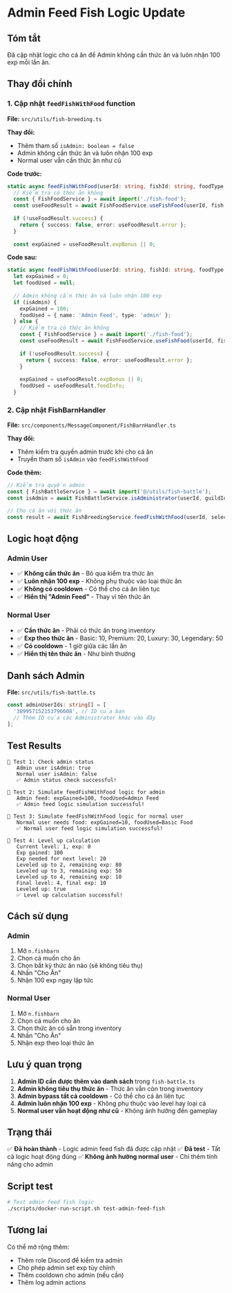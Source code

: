 # Admin Feed Fish Logic Update

## Tóm tắt
Đã cập nhật logic cho cá ăn để Admin không cần thức ăn và luôn nhận 100 exp mỗi lần ăn.

## Thay đổi chính

### 1. Cập nhật `feedFishWithFood` function
**File:** `src/utils/fish-breeding.ts`

**Thay đổi:**
- Thêm tham số `isAdmin: boolean = false`
- Admin không cần thức ăn và luôn nhận 100 exp
- Normal user vẫn cần thức ăn như cũ

**Code trước:**
```typescript
static async feedFishWithFood(userId: string, fishId: string, foodType: 'basic' | 'premium' | 'luxury' | 'legendary') {
  // Kiểm tra có thức ăn không
  const { FishFoodService } = await import('./fish-food');
  const useFoodResult = await FishFoodService.useFishFood(userId, fish.guildId, foodType);
  
  if (!useFoodResult.success) {
    return { success: false, error: useFoodResult.error };
  }
  
  const expGained = useFoodResult.expBonus || 0;
```

**Code sau:**
```typescript
static async feedFishWithFood(userId: string, fishId: string, foodType: 'basic' | 'premium' | 'luxury' | 'legendary', isAdmin: boolean = false) {
  let expGained = 0;
  let foodUsed = null;
  
  // Admin không cần thức ăn và luôn nhận 100 exp
  if (isAdmin) {
    expGained = 100;
    foodUsed = { name: 'Admin Feed', type: 'admin' };
  } else {
    // Kiểm tra có thức ăn không
    const { FishFoodService } = await import('./fish-food');
    const useFoodResult = await FishFoodService.useFishFood(userId, fish.guildId, foodType);
    
    if (!useFoodResult.success) {
      return { success: false, error: useFoodResult.error };
    }
    
    expGained = useFoodResult.expBonus || 0;
    foodUsed = useFoodResult.foodInfo;
  }
```

### 2. Cập nhật FishBarnHandler
**File:** `src/components/MessageComponent/FishBarnHandler.ts`

**Thay đổi:**
- Thêm kiểm tra quyền admin trước khi cho cá ăn
- Truyền tham số `isAdmin` vào `feedFishWithFood`

**Code thêm:**
```typescript
// Kiểm tra quyền admin
const { FishBattleService } = await import('@/utils/fish-battle');
const isAdmin = await FishBattleService.isAdministrator(userId, guildId);

// Cho cá ăn với thức ăn
const result = await FishBreedingService.feedFishWithFood(userId, selectedFishId, selectedFoodType as any, isAdmin);
```

## Logic hoạt động

### Admin User
- ✅ **Không cần thức ăn** - Bỏ qua kiểm tra thức ăn
- ✅ **Luôn nhận 100 exp** - Không phụ thuộc vào loại thức ăn
- ✅ **Không có cooldown** - Có thể cho cá ăn liên tục
- ✅ **Hiển thị "Admin Feed"** - Thay vì tên thức ăn

### Normal User
- ✅ **Cần thức ăn** - Phải có thức ăn trong inventory
- ✅ **Exp theo thức ăn** - Basic: 10, Premium: 20, Luxury: 30, Legendary: 50
- ✅ **Có cooldown** - 1 giờ giữa các lần ăn
- ✅ **Hiển thị tên thức ăn** - Như bình thường

## Danh sách Admin
**File:** `src/utils/fish-battle.ts`

```typescript
const adminUserIds: string[] = [
  '389957152153796608', // ID của bạn
  // Thêm ID của các Administrator khác vào đây
];
```

## Test Results

```
🧪 Test 1: Check admin status
   Admin user isAdmin: true
   Normal user isAdmin: false
   ✅ Admin status check successful!

🧪 Test 2: Simulate feedFishWithFood logic for admin
   Admin feed: expGained=100, foodUsed=Admin Feed
   ✅ Admin feed logic simulation successful!

🧪 Test 3: Simulate feedFishWithFood logic for normal user
   Normal user needs food: expGained=10, foodUsed=Basic Food
   ✅ Normal user feed logic simulation successful!

🧪 Test 4: Level up calculation
   Current level: 1, exp: 0
   Exp gained: 100
   Exp needed for next level: 20
   Leveled up to 2, remaining exp: 80
   Leveled up to 3, remaining exp: 50
   Leveled up to 4, remaining exp: 10
   Final level: 4, final exp: 10
   Leveled up: true
   ✅ Level up calculation successful!
```

## Cách sử dụng

### Admin
1. Mở `n.fishbarn`
2. Chọn cá muốn cho ăn
3. Chọn bất kỳ thức ăn nào (sẽ không tiêu thụ)
4. Nhấn "Cho Ăn"
5. Nhận 100 exp ngay lập tức

### Normal User
1. Mở `n.fishbarn`
2. Chọn cá muốn cho ăn
3. Chọn thức ăn có sẵn trong inventory
4. Nhấn "Cho Ăn"
5. Nhận exp theo loại thức ăn

## Lưu ý quan trọng

1. **Admin ID cần được thêm vào danh sách** trong `fish-battle.ts`
2. **Admin không tiêu thụ thức ăn** - Thức ăn vẫn còn trong inventory
3. **Admin bypass tất cả cooldown** - Có thể cho cá ăn liên tục
4. **Admin luôn nhận 100 exp** - Không phụ thuộc vào level hay loại cá
5. **Normal user vẫn hoạt động như cũ** - Không ảnh hưởng đến gameplay

## Trạng thái

✅ **Đã hoàn thành** - Logic admin feed fish đã được cập nhật
✅ **Đã test** - Tất cả logic hoạt động đúng
✅ **Không ảnh hưởng normal user** - Chỉ thêm tính năng cho admin

## Script test

```bash
# Test admin feed fish logic
./scripts/docker-run-script.sh test-admin-feed-fish
```

## Tương lai

Có thể mở rộng thêm:
- Thêm role Discord để kiểm tra admin
- Cho phép admin set exp tùy chỉnh
- Thêm cooldown cho admin (nếu cần)
- Thêm log admin actions 